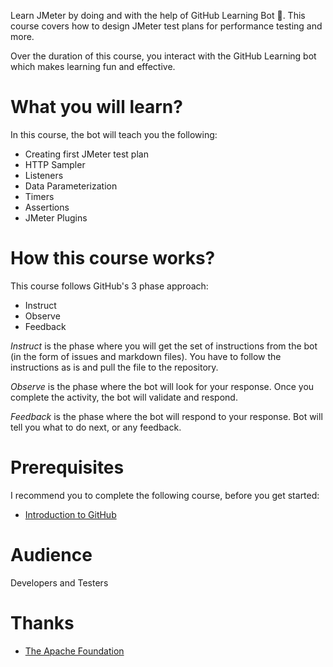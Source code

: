 Learn JMeter by doing and with the help of GitHub Learning Bot 🤖. This course covers how to design JMeter test plans for performance testing and more.

Over the duration of this course, you interact with the GitHub Learning bot which makes learning fun and effective.

# What you will learn?

In this course, the bot will teach you the following:

* Creating first JMeter test plan
* HTTP Sampler
* Listeners
* Data Parameterization
* Timers
* Assertions
* JMeter Plugins

# How this course works?

This course follows GitHub's 3 phase approach:

* Instruct
* Observe
* Feedback

*Instruct* is the phase where you will get the set of instructions from the bot (in the form of issues and markdown files). You have to follow the instructions as is and pull the file to the repository.

*Observe* is the phase where the bot will look for your response. Once you complete the activity, the bot will validate and respond.

*Feedback* is the phase where the bot will respond to your response. Bot will tell you what to do next, or any feedback.

# Prerequisites

I recommend you to complete the following course, before you get started:

* [Introduction to GitHub](https://lab.github.com/githubtraining/introduction-to-github/)

# Audience

Developers and Testers

# Thanks

* [The Apache Foundation](https://jmeter.apache.org/)